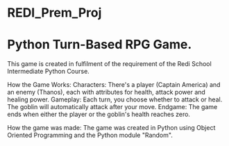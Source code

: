 # REDI_Prem_Proj
# Python Turn-Based RPG Game.

This game is created in fulfilment of the requirement of the Redi School Intermediate Python Course.

How the Game Works:
Characters: There's a player (Captain America) and an enemy (Thanos), each with attributes for health, attack power and healing power.
Gameplay: Each turn, you choose whether to attack or heal. The goblin will automatically attack after your move.
Endgame: The game ends when either the player or the goblin's health reaches zero.

How the game was made:
The game was created in Python using Object Oriented Programming and the Python module "Random".
